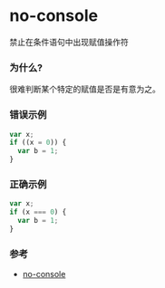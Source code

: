 # no-console

禁止在条件语句中出现赋值操作符

### 为什么?

很难判断某个特定的赋值是否是有意为之。

### 错误示例

```js
var x;
if ((x = 0)) {
  var b = 1;
}
```

### 正确示例

```js
var x;
if (x === 0) {
  var b = 1;
}
```

### 参考

- [no-console](https://eslint.org/docs/rules/no-console)
